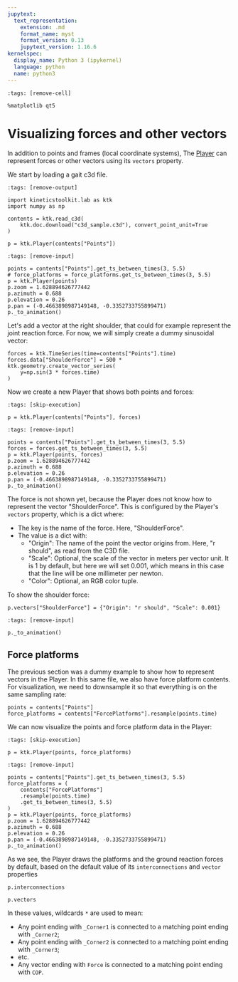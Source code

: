 ```yaml
---
jupytext:
  text_representation:
    extension: .md
    format_name: myst
    format_version: 0.13
    jupytext_version: 1.16.6
kernelspec:
  display_name: Python 3 (ipykernel)
  language: python
  name: python3
---
```


```{code-cell} ipython3
:tags: [remove-cell]

%matplotlib qt5
```

# Visualizing forces and other vectors

In addition to points and frames (local coordinate systems), The [Player](api/ktk.Player.rst) can represent forces or other vectors using its `vectors` property.

We start by loading a gait c3d file.

```{code-cell} ipython3
:tags: [remove-output]

import kineticstoolkit.lab as ktk
import numpy as np

contents = ktk.read_c3d(
    ktk.doc.download("c3d_sample.c3d"), convert_point_unit=True
)

p = ktk.Player(contents["Points"])
```

```{code-cell} ipython3
:tags: [remove-input]

points = contents["Points"].get_ts_between_times(3, 5.5)
# force_platforms = force_platforms.get_ts_between_times(3, 5.5)
p = ktk.Player(points)
p.zoom = 1.628894626777442
p.azimuth = 0.688
p.elevation = 0.26
p.pan = (-0.4663898987149148, -0.3352733755899471)
p._to_animation()
```


Let's add a vector at the right shoulder, that could for example represent the joint reaction force. For now, we will simply create a dummy sinusoidal vector:

```{code-cell} ipython3
forces = ktk.TimeSeries(time=contents["Points"].time)
forces.data["ShoulderForce"] = 500 * ktk.geometry.create_vector_series(
    y=np.sin(3 * forces.time)
)
```


Now we create a new Player that shows both points and forces:

```{code-cell} ipython3
:tags: [skip-execution]

p = ktk.Player(contents["Points"], forces)
```

```{code-cell} ipython3
:tags: [remove-input]

points = contents["Points"].get_ts_between_times(3, 5.5)
forces = forces.get_ts_between_times(3, 5.5)
p = ktk.Player(points, forces)
p.zoom = 1.628894626777442
p.azimuth = 0.688
p.elevation = 0.26
p.pan = (-0.4663898987149148, -0.3352733755899471)
p._to_animation()
```

The force is not shown yet, because the Player does not know how to represent the vector "ShoulderForce". This is configured by the Player's `vectors` property, which is a dict where:
- The key is the name of the force. Here, "ShoulderForce".
- The value is a dict with:
    - "Origin": The name of the point the vector origins from. Here, "r should", as read from the C3D file.
    - "Scale": Optional, the scale of the vector in meters per vector unit. It is 1 by default, but here we will set 0.001, which means in this case that the line will be one millimeter per newton.
    - "Color": Optional, an RGB color tuple.

To show the shoulder force:

```{code-cell} ipython3
p.vectors["ShoulderForce"] = {"Origin": "r should", "Scale": 0.001}
```

```{code-cell} ipython3
:tags: [remove-input]

p._to_animation()
```


## Force platforms

The previous section was a dummy example to show how to represent vectors in the Player. In this same file, we also have force platform contents. For visualization, we need to downsample it so that everything is on the same sampling rate:

```{code-cell} ipython3
points = contents["Points"]
force_platforms = contents["ForcePlatforms"].resample(points.time)
```


We can now visualize the points and force platform data in the Player:

```{code-cell} ipython3
:tags: [skip-execution]

p = ktk.Player(points, force_platforms)
```

```{code-cell} ipython3
:tags: [remove-input]

points = contents["Points"].get_ts_between_times(3, 5.5)
force_platforms = (
    contents["ForcePlatforms"]
    .resample(points.time)
    .get_ts_between_times(3, 5.5)
)
p = ktk.Player(points, force_platforms)
p.zoom = 1.628894626777442
p.azimuth = 0.688
p.elevation = 0.26
p.pan = (-0.4663898987149148, -0.3352733755899471)
p._to_animation()
```

As we see, the Player draws the platforms and the ground reaction forces by default, based on the default value of its `interconnections` and `vector` properties

```{code-cell} ipython3
p.interconnections
```

```{code-cell} ipython3
p.vectors
```


In these values, wildcards `*` are used to mean:
- Any point ending with `_Corner1` is connected to a matching point ending with `_Corner2`;
- Any point ending with `_Corner2` is connected to a matching point ending with `_Corner3`;
- etc.
- Any vector ending with `Force` is connected to a matching point ending with `COP`.
